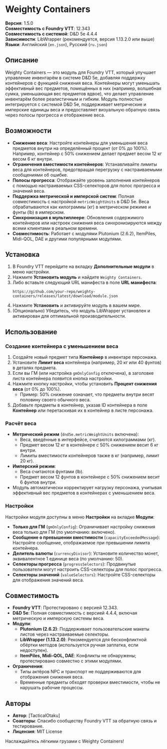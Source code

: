 # Weighty Containers

**Версия**: 1.5.0  
**Совместимость с Foundry VTT**: 12.343  
**Совместимость с системой**: D&D 5e 4.4.4  
**Зависимости**: LibWrapper (рекомендуется, версия 1.13.2.0 или выше)  
**Языки**: Английский (`en.json`), Русский (`ru.json`)

## Описание
Weighty Containers — это модуль для Foundry VTT, который улучшает управление инвентарём в системе D&D 5e, добавляя поддержку контейнеров с функцией снижения веса. Контейнеры могут уменьшать эффективный вес предметов, помещённых в них (например, волшебная сумка, уменьшающая вес предметов вдвое), что делает управление инвентарём более реалистичным и гибким. Модуль полностью интегрируется с системой D&D 5e, поддерживает метрические и имперские единицы веса и предоставляет визуальную обратную связь через полосы прогресса и отображение веса.

## Возможности
- **Снижение веса**: Настройте контейнеры для уменьшения веса предметов внутри на определённый процент (от 0% до 100%). Например, контейнер с 50% снижением делает предмет весом 12 кг весом 6 кг внутри.
- **Ограничения вместимости контейнеров**: Устанавливайте лимиты веса для контейнеров, предотвращая перегрузку с настраиваемыми сообщениями об ошибке.
- **Полосы прогресса**: Отображайте уровень заполнения контейнеров с помощью настраиваемых CSS-селекторов для полос прогресса и значений веса.
- **Поддержка метрической и имперской систем**: Полная совместимость с настройкой `metricWeightUnits` в D&D 5e. Веса обрабатываются как килограммы (кг) в метрическом режиме и фунты (lb) в имперском.
- **Синхронизация в мультиплеере**: Обновления содержимого контейнеров или настроек снижения веса синхронизируются между всеми клиентами в реальном времени.
- **Совместимость**: Работает с модулями Plutonium (2.6.2), ItemPiles, Midi-QOL, DAE и другими популярными модулями.

## Установка
1. В Foundry VTT перейдите на вкладку **Дополнительные модули** в меню настройки.
2. Нажмите **Установить модуль** и найдите `Weighty Containers`.
3. Либо вставьте следующий URL манифеста в поле **URL манифеста**:
   ```
   https://github.com/your-repo/weighty-containers/releases/latest/download/module.json
   ```
4. Нажмите **Установить** и активируйте модуль в вашем мире.
5. (Опционально) Убедитесь, что модуль LibWrapper установлен и активирован для оптимальной производительности.

## Использование
### Создание контейнера с уменьшением веса
1. Создайте новый предмет типа **Контейнер** в инвентаре персонажа.
2. Установите **Лимит веса** контейнера (например, 20 кг или 40 фунтов) в деталях предмета.
3. Если вы ГМ (или настройка `gmOnlyConfig` отключена), в заголовке листа контейнера появится кнопка настройки.
4. Нажмите кнопку настройки, чтобы установить **Процент снижения веса** (от 0% до 100%).
   - Пример: 50% снижение означает, что предметы внутри весят половину своего обычного веса.
5. Добавьте предметы в контейнер, указав ID контейнера в поле **Контейнер** или перетаскивая их в контейнер в листе персонажа.

### Расчёт веса
- **Метрический режим** (`dnd5e.metricWeightUnits` включена):
  - Веса, введённые в интерфейсе, считаются килограммами (кг).
  - Предмет весом 12 кг в контейнере с 50% снижением весит 6 кг внутри.
  - Лимиты вместимости контейнеров также в кг (например, лимит 20 кг).
- **Имперский режим**:
  - Веса считаются фунтами (lb).
  - Предмет весом 12 фунтов в контейнере с 50% снижением весит 6 фунтов внутри.
- Модуль автоматически корректирует нагрузку персонажа, учитывая эффективный вес предметов в контейнерах с уменьшением веса.

### Настройки
Настройки модуля доступны в меню **Настройки** на вкладке **Модули**:
- **Только для ГМ** (`gmOnlyConfig`): Ограничивает настройку снижения веса только для ГМ (по умолчанию: включено).
- **Сообщение о превышении вместимости** (`capacityExceededMessage`): Настройте сообщение, отображаемое при превышении лимита контейнера.
- **Делитель валюты** (`currencyDivisor`): Установите количество монет, эквивалентное 1 единице веса (по умолчанию: 50).
- **Селекторы прогресса** (`progressSelectors`): Продвинутые пользователи могут настроить CSS-селекторы для полос прогресса.
- **Селекторы значений** (`valueSelectors`): Настройте CSS-селекторы для отображения значений веса.

## Совместимость
- **Foundry VTT**: Протестировано с версией 12.343.
- **D&D 5e**: Полная совместимость с версией 4.4.4, включая метрическую и имперскую системы веса.
- **Модули**:
  - **Plutonium (2.6.2)**: Поддерживает пользовательские макеты листов через настраиваемые селекторы.
  - **LibWrapper (1.13.2.0)**: Рекомендуется для бесконфликтной обёртки методов (используется ручная заплатка, если недоступен).
  - **ItemPiles, Midi-QOL, DAE**: Конфликты не обнаружены; протестировано совместно с этими модулями.
- **Ограничения**:
  - Типы актёров NPC и транспорт не поддерживаются для отображения снижения веса.
  - Временные предметы обходят проверки вместимости, чтобы не нарушать рабочие процессы.


## Авторы
- **Автор**: [TacticalOtaku]
- **Соавторы**: Спасибо сообществу Foundry VTT за обратную связь и тестирование.
- **Лицензия**: MIT License

Наслаждайтесь лёгкими грузами с Weighty Containers!